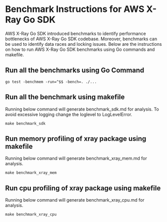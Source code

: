 # Benchmark Instructions for AWS X-Ray Go SDK
AWS X-Ray Go SDK introduced benchmarks to identify performance bottlenecks of AWS X-Ray Go SDK codebase. Moreover, benchmarks can be used to identify data races and locking issues. Below are the instructions on how to run AWS X-Ray Go SDK benchmarks using Go commands and makefile.

## Run all the benchmarks using Go Command
```
go test -benchmem -run=^$$ -bench=. ./...
```

## Run all the benchmark using makefile
Running below command will generate benchmark_sdk.md for analysis. To avoid excessive logging change the loglevel to LogLevelError.
```
make benchmark_sdk
```
## Run memory profiling of xray package using makefile
Running below command will generate benchmark_xray_mem.md for analysis.
```
make benchmark_xray_mem
```
## Run cpu profiling of xray package using makefile
Running below command will generate benchmark_xray_cpu.md for analysis.
```
make benchmark_xray_cpu
```

